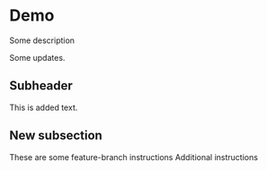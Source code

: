 # Demo

Some description

Some updates.

## Subheader

This is added text.

## New subsection

These are some feature-branch instructions
Additional instructions
